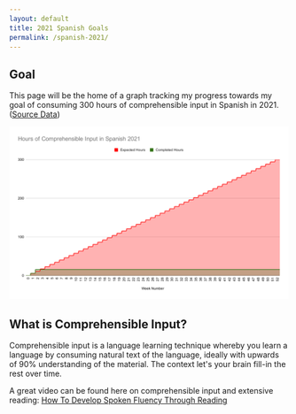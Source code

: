 ```yaml
---
layout: default
title: 2021 Spanish Goals
permalink: /spanish-2021/
---
```


## Goal

This page will be the home of a graph tracking my progress towards my goal of consuming 300 hours of comprehensible input in Spanish in 2021. ([Source Data](https://docs.google.com/spreadsheets/d/12KCONdOaUDQiKJN_qVyg5UThw-cOb47TEZh9tbDlnE8/edit?usp=sharing))

![image](/graphs/comprehensible-input-graph.svg)

## What is Comprehensible Input?
Comprehensible input is a language learning technique whereby you learn a language by consuming natural text of the language, ideally with upwards of 90% understanding of the material. The context let's your brain fill-in the rest over time.

A great video can be found here on comprehensible input and extensive reading: [How To Develop Spoken Fluency Through Reading](https://www.youtube.com/watch?v=WV1dCbHABsY)
